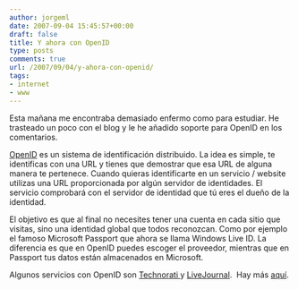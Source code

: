 ```yaml
---
author: jorgeml
date: 2007-09-04 15:45:57+00:00
draft: false
title: Y ahora con OpenID
type: posts
comments: true
url: /2007/09/04/y-ahora-con-openid/
tags:
- internet
- www
---
```


Esta mañana me encontraba demasiado enfermo como para estudiar. He trasteado un poco con el blog y le he añadido soporte para OpenID en los comentarios.

[OpenID](http://es.wikipedia.org/wiki/OpenID) es un sistema de identificación distribuido. La idea es simple, te identificas con una URL y tienes que demostrar que esa URL de alguna manera te pertenece. Cuando quieras identificarte en un servicio / website utilizas una URL proporcionada por algún servidor de identidades. El servicio comprobará con el servidor de identidad que tú eres el dueño de la identidad.

El objetivo es que al final no necesites tener una cuenta en cada sitio que visitas, sino una identidad global que todos reconozcan. Como por ejemplo el famoso Microsoft Passport que ahora se llama Windows Live ID. La diferencia es que en OpenID puedes escoger el proveedor, mientras que en Passport tus datos están almacenados en Microsoft.

Algunos servicios con OpenID son [Technorati ](http://www.technorati.com)y [LiveJournal](http://www.livejournal.com).  Hay más [aquí](http://openiddirectory.com/).
